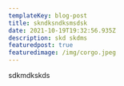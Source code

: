 ```yaml
---
templateKey: blog-post
title: skndksndksmsdsk
date: 2021-10-19T19:32:56.935Z
description: skd skdms
featuredpost: true
featuredimage: /img/corgo.jpeg
---
```

sdkmdkskds